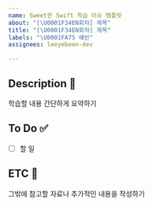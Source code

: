 ```yaml
---
name: Sweet한 Swift 학습 이슈 템플릿
about: "[\U0001F34EN회차] 제목"
title: "[\U0001F34EN회차] 제목"
labels: "\U0001FA75 예빈"
assignees: leeyebeen-dev

---
```


## Description 📝

학습할 내용 간단하게 요약하기

## To Do ✅

- [ ] 할 일

## ETC 🔗

그밖에 참고할 자료나 추가적인 내용을 작성하기
